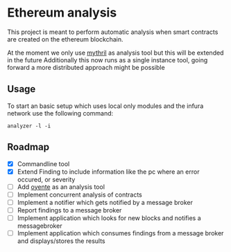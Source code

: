 # Ethereum analysis
This project is meant to perform automatic analysis when smart contracts are created on the ethereum blockchain.

At the moment we only use [mythril](https://github.com/ConsenSys/mythril) as analysis tool but this will be extended in the future
Additionally this now runs as a single instance tool, going forward a more distributed approach might be possible

## Usage
To start an basic setup which uses local only modules and the infura network use the following command:
```
analyzer -l -i
```

## Roadmap
- [x] Commandline tool
- [x] Extend Finding to include information like the pc where an error occured, or severity
- [ ] Add [oyente](https://github.com/melonproject/oyente) as an analysis tool
- [ ] Implement concurrent analysis of contracts
- [ ] Implement a notifier which gets notified by a message broker
- [ ] Report findings to a message broker
- [ ] Implement application which looks for new blocks and notifies a messagebroker
- [ ] Implement application which consumes findings from a message broker and displays/stores the results

